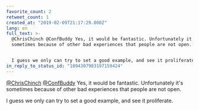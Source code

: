```yaml
---
favorite_count: 2
retweet_count: 1
created_at: "2019-02-09T21:17:29.000Z"
lang: en
full_text: >-
  @ChrisChinch @ConfBuddy Yes, it would be fantastic. Unfortunately it's
  sometimes because of other bad experiences that people are not open.


  I guess we only can try to set a good example, and see it proliferate.
in_reply_to_status_id: "1094307983197159424"
---
```


[@ChrisChinch](https://twitter.com/ChrisChinch)
[@ConfBuddy](https://twitter.com/ConfBuddy) Yes, it would be fantastic.
Unfortunately it's sometimes because of other bad experiences that people are
not open.

I guess we only can try to set a good example, and see it proliferate.
